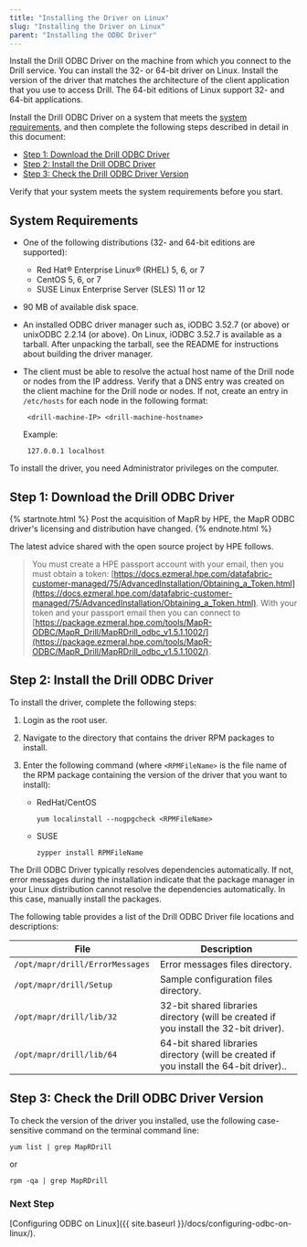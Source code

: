 ```yaml
---
title: "Installing the Driver on Linux"
slug: "Installing the Driver on Linux"
parent: "Installing the ODBC Driver"
---
```

Install the Drill ODBC Driver on the machine from which you connect to
the Drill service. You can install the 32- or 64-bit driver on Linux. Install
the version of the driver that matches the architecture of the client
application that you use to access Drill. The 64-bit editions of Linux support
32- and 64-bit applications.

Install the Drill ODBC Driver on a system that meets the [system requirements]({{site.baseurl}}/docs/installing-the-driver-on-linux/#system-requirements), and then complete the following steps described in detail in this document:

  * [Step 1: Download the Drill ODBC Driver]({{site.baseurl}}/docs/installing-the-driver-on-linux/#step-1:-download-the-drill-odbc-driver)
  * [Step 2: Install the Drill ODBC Driver]({{site.baseurl}}/docs/installing-the-driver-on-linux/#step-2:-install-the-drill-odbc-driver)
  * [Step 3: Check the Drill ODBC Driver Version]({{site.baseurl}}/docs/installing-the-driver-on-linux/#step-3:-check-the-drill-odbc-driver-version)

Verify that your system meets the system requirements before you start.


## System Requirements

  * One of the following distributions (32- and 64-bit editions are supported):
    * Red Hat® Enterprise Linux® (RHEL) 5, 6, or 7
    * CentOS 5, 6, or 7
    * SUSE Linux Enterprise Server (SLES) 11 or 12
 * 90 MB of available disk space.
 * An installed ODBC driver manager such as, iODBC 3.52.7 (or above) or unixODBC 2.2.14 (or above). On Linux, iODBC 3.52.7 is available as a tarball. After unpacking the tarball, see the README for instructions about building the driver manager.
 * The client must be able to resolve the actual host name of the Drill node or nodes from the IP address. Verify that a DNS entry was created on the client machine for the Drill node or nodes. If not, create an entry in `/etc/hosts` for each node in the following format:

    	<drill-machine-IP> <drill-machine-hostname>
    	
	Example:

		127.0.0.1 localhost

To install the driver, you need Administrator privileges on the computer.

## Step 1: Download the Drill ODBC Driver

{% startnote.html %}
Post the acquisition of MapR by HPE, the MapR ODBC driver's licensing and distribution have changed.
{% endnote.html %}

The latest advice shared with the open source project by HPE follows.

> You must create a HPE passport account with your email, then you must obtain a token: [https://docs.ezmeral.hpe.com/datafabric-customer-managed/75/AdvancedInstallation/Obtaining_a_Token.html](https://docs.ezmeral.hpe.com/datafabric-customer-managed/75/AdvancedInstallation/Obtaining_a_Token.html). With your token and your passport email then you can connect to [https://package.ezmeral.hpe.com/tools/MapR-ODBC/MapR_Drill/MapRDrill_odbc_v1.5.1.1002/](https://package.ezmeral.hpe.com/tools/MapR-ODBC/MapR_Drill/MapRDrill_odbc_v1.5.1.1002/).


## Step 2: Install the Drill ODBC Driver

To install the driver, complete the following steps:

  1. Login as the root user.

  2. Navigate to the directory that contains the driver RPM packages to install.

  3. Enter the following command (where `<RPMFileName>` is the file name of the RPM package containing the version of the driver that you want to install):

     * RedHat/CentOS

		 `yum localinstall --nogpgcheck <RPMFileName>`

     * SUSE

      	`zypper install RPMFileName`


The Drill ODBC Driver typically resolves dependencies automatically. If not, error messages during the installation indicate that the package manager in your Linux distribution cannot resolve the
dependencies automatically. In this case, manually install the packages.

The following table provides a list of the Drill ODBC Driver file
locations and descriptions:

File| Description
---|---
`/opt/mapr/drill/ErrorMessages `| Error messages files directory.
`/opt/mapr/drill/Setup`| Sample configuration files directory.
`/opt/mapr/drill/lib/32 `| 32-bit shared libraries directory (will be created if you install the 32-bit driver).
`/opt/mapr/drill/lib/64`| 64-bit shared libraries directory (will be created if you install the 64-bit driver)..

## Step 3: Check the Drill ODBC Driver Version

To check the version of the driver you installed, use the following case-sensitive command on the terminal command line:

`yum list | grep MapRDrill`

or

`rpm -qa | grep MapRDrill`


### Next Step

[Configuring ODBC on Linux]({{ site.baseurl }}/docs/configuring-odbc-on-linux/).
